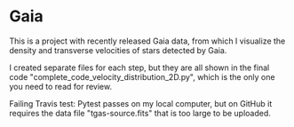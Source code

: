 # Gaia
This is a project with recently released Gaia data, from which I visualize the
density and transverse velocities of stars detected by Gaia.

I created separate files for each step, but they are all shown in the final code
"complete_code_velocity_distribution_2D.py", which is the only one you need to read for review.

Failing Travis test: Pytest passes on my local computer, but on GitHub it requires 
the data file "tgas-source.fits" that is too large to be uploaded.
